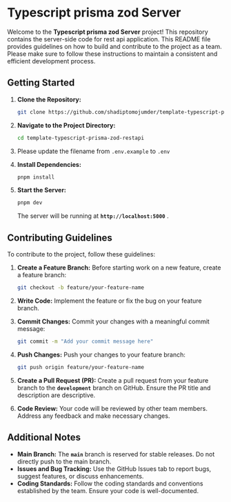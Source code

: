 # **Typescript prisma zod Server**

Welcome to the **Typescript prisma zod Server** project! This repository contains the server-side code for rest api application. This README file provides guidelines on how to build and contribute to the project as a team. Please make sure to follow these instructions to maintain a consistent and efficient development process.

## **Getting Started**

1. **Clone the Repository:**
    
    ```bash
    git clone https://github.com/shadiptomojumder/template-typescript-prisma-zod-restapi.git
    ```
    
2. **Navigate to the Project Directory:**
    
    ```bash
    cd template-typescript-prisma-zod-restapi
    ```
    
3. Please update the filename from `.env.example` to `.env`
4. **Install Dependencies:**
    
    ```bash
    pnpm install
    ```
    
5. **Start the Server:**
    
    ```bash
    pnpm dev
    ```
    
    The server will be running at **`http://localhost:5000`** .
    

## **Contributing Guidelines**

To contribute to the project, follow these guidelines:

1. **Create a Feature Branch:**
Before starting work on a new feature, create a feature branch:
    
    ```bash
    git checkout -b feature/your-feature-name
    ```
    
2. **Write Code:**
Implement the feature or fix the bug on your feature branch.
3. **Commit Changes:**
Commit your changes with a meaningful commit message:
    
    ```bash
    git commit -m "Add your commit message here"
    ```
    
4. **Push Changes:**
Push your changes to your feature branch:
    
    ```bash
    git push origin feature/your-feature-name
    ```
    
5. **Create a Pull Request (PR):**
Create a pull request from your feature branch to the **`development`** branch on GitHub. Ensure the PR title and description are descriptive.
6. **Code Review:**
Your code will be reviewed by other team members. Address any feedback and make necessary changes.

## **Additional Notes**

- **Main Branch:**
The **`main`** branch is reserved for stable releases. Do not directly push to the main branch.
- **Issues and Bug Tracking:**
Use the GitHub Issues tab to report bugs, suggest features, or discuss enhancements.
- **Coding Standards:**
Follow the coding standards and conventions established by the team. Ensure your code is well-documented.


